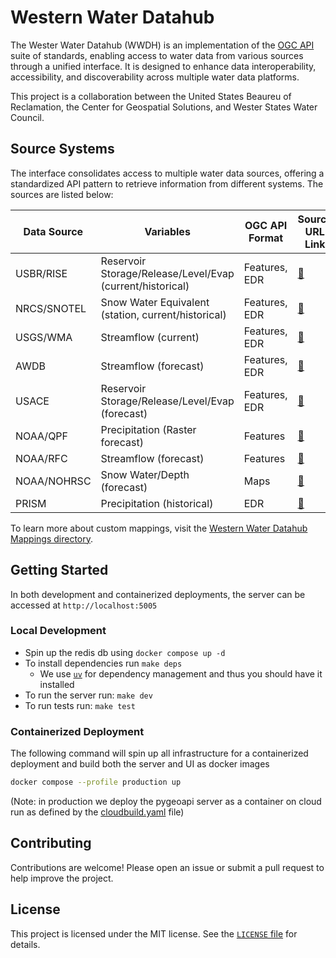 # Western Water Datahub

The Wester Water Datahub (WWDH) is an implementation of the [OGC API](https://ogcapi.ogc.org/) suite of standards, enabling access to water data from various sources through a unified interface. It is designed to enhance data interoperability, accessibility, and discoverability across multiple water data platforms.

This project is a collaboration between the United States Beaureu of Reclamation, the Center for Geospatial Solutions, and Wester States Water Council.

## Source Systems

The interface consolidates access to multiple water data sources, offering a standardized API pattern to retrieve information from different systems. The sources are listed below:

| Data Source | Variables                                                 | OGC API Format | Source URL Link                                                                          |
| ----------- | --------------------------------------------------------- | -------------- | ---------------------------------------------------------------------------------------- |
| USBR/RISE   | Reservoir Storage/Release/Level/Evap (current/historical) | Features, EDR  | [🔗](https://data.usbr.gov/rise-api)                                                     |
| NRCS/SNOTEL | Snow Water Equivalent (station, current/historical)       | Features, EDR  | [🔗](https://wcc.sc.egov.usda.gov/awdbRestApi/swagger-ui/index.html)                     |
| USGS/WMA    | Streamflow (current)                                      | Features, EDR  | [🔗](https://labs.waterdata.usgs.gov/)                                                   |
| AWDB        | Streamflow (forecast)                                     | Features, EDR  | [🔗](https://wcc.sc.egov.usda.gov/awdbRestApi/swagger-ui/index.html)                     |
| USACE       | Reservoir Storage/Release/Level/Evap (forecast)           | Features, EDR  | [🔗](https://water.sec.usace.army.mil/cda/reporting/)                                    |
| NOAA/QPF    | Precipitation (Raster forecast)                           | Features       | [🔗](https://mapservices.weather.noaa.gov/vector/rest/services/precip/wpc_qpf/MapServer) |
| NOAA/RFC    | Streamflow (forecast)                                     | Features       | [🔗](https://www.cbrfc.noaa.gov/wsup/graph/west/map/esp_map.html)                        |
| NOAA/NOHRSC | Snow Water/Depth (forecast)                               | Maps           | [🔗](https://www.nohrsc.noaa.gov/nsa/)                                                   |
| PRISM       | Precipitation (historical)                                | EDR            | [🔗](https://cida.usgs.gov/thredds/catalog.html?dataset=cida.usgs.gov/prism_v2)          |

To learn more about custom mappings, visit the [Western Water Datahub Mappings directory](./docs/mappings.md).

## Getting Started

In both development and containerized deployments, the server can be accessed at `http://localhost:5005`

### Local Development

- Spin up the redis db using `docker compose up -d`
- To install dependencies run `make deps`
  - We use [`uv`](https://github.com/astral-sh/uv) for dependency management and thus you should have it installed
- To run the server run: `make dev`
- To run tests run: `make test`

### Containerized Deployment

The following command will spin up all infrastructure for a containerized deployment and build both the server and UI as docker images

```bash
docker compose --profile production up
```

(Note: in production we deploy the pygeoapi server as a container on cloud run as defined by the [cloudbuild.yaml](./cloudbuild.yaml) file)

## Contributing

Contributions are welcome! Please open an issue or submit a pull request to help improve the project.

## License

This project is licensed under the MIT license. See the [`LICENSE` file](./LICENSE) for details.
